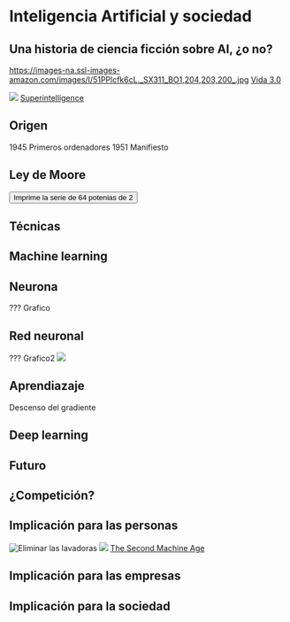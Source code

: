 # Inteligencia Artificial y sociedad

## Una historia de ciencia ficción sobre AI, ¿o no?
https://images-na.ssl-images-amazon.com/images/I/51PPlcfk6cL._SX311_BO1,204,203,200_.jpg
[Vida 3.0](https://www.amazon.es/Vida-3-0-Historia-Max-Tegmark/dp/8430619623)

![](https://images-eu.ssl-images-amazon.com/images/I/51mBTpekidL.jpg)
[Superintelligence](https://www.amazon.es/Superintelligence-Dangers-Strategies-Nick-Bostrom-ebook/dp/B00LOOCGB2)

## Origen
1945 Primeros ordenadores
1951 Manifiesto

## Ley de Moore
<button onclick="print64()">Imprime la serie de 64 potenias de 2</button>
<script>
function print64() {
  for (i=0;i<64;i++) document.write(Math.pow(2,i) + "<br>");
}
</script>
                     
## Técnicas


## Machine learning

## Neurona

???
Grafico

## Red neuronal

???
Grafico2
![](https://images-eu.ssl-images-amazon.com/images/I/512xjHhcZLL.jpg)

## Aprendiazaje
Descenso del gradiente

## Deep learning


## Futuro

## ¿Competición?

## Implicación para las personas
![Eliminar las lavadoras](https://cdni.rt.com/actualidad/public_images/2018.12/original/5c115b5fe9180f7d198b456c.jpg)
![](https://images-eu.ssl-images-amazon.com/images/I/512xjHhcZLL.jpg)
[The Second Machine Age](https://www.amazon.com/dp/0393350649/)

## Implicación para las empresas

## Implicación para la sociedad
